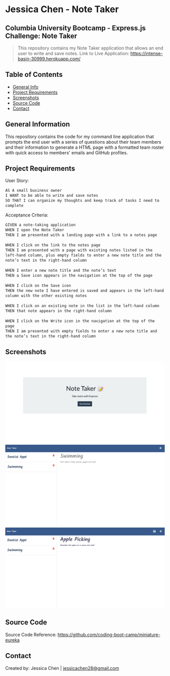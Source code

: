 # Jessica Chen - Note Taker

## Columbia University Bootcamp - Express.js Challenge: Note Taker

> This repository contains my Note Taker application that allows an end user to write and save notes.
> Link to Live Application: https://intense-basin-30999.herokuapp.com/

## Table of Contents

- [General Info](#general-information)
- [Project Requirements](#project-requirements)
- [Screenshots](#screenshots)
- [Source Code](#source-code)
- [Contact](#contact)

## General Information

This repository contains the code for my command line application that prompts the end user with a series of questions about their team members and their information to generate a HTML page with a formatted team roster with quick access to members' emails and GitHub profiles.

## Project Requirements

User Story:

```
AS A small business owner
I WANT to be able to write and save notes
SO THAT I can organize my thoughts and keep track of tasks I need to complete
```

Acceptance Criteria:

```
GIVEN a note-taking application
WHEN I open the Note Taker
THEN I am presented with a landing page with a link to a notes page

WHEN I click on the link to the notes page
THEN I am presented with a page with existing notes listed in the left-hand column, plus empty fields to enter a new note title and the note’s text in the right-hand column

WHEN I enter a new note title and the note’s text
THEN a Save icon appears in the navigation at the top of the page

WHEN I click on the Save icon
THEN the new note I have entered is saved and appears in the left-hand column with the other existing notes

WHEN I click on an existing note in the list in the left-hand column
THEN that note appears in the right-hand column

WHEN I click on the Write icon in the navigation at the top of the page
THEN I am presented with empty fields to enter a new note title and the note’s text in the right-hand column
```

## Screenshots

![Note Taker - Homepage](./public/assets/images/Note_Taker-Homepage.png)
![Note Taker - Notes Page](./public/assets/images/Note_Taker-Notes_Page.png)
![Note Taker - Adding New Note](./public/assets/images/Note_Taker-Adding_New_Note.png)

## Source Code

Source Code Reference: https://github.com/coding-boot-camp/miniature-eureka

## Contact

Created by: Jessica Chen | jessicachen28@gmail.com
